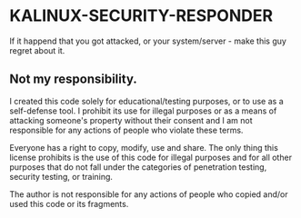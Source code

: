 # KALINUX-SECURITY-RESPONDER
If it happend that you got attacked, or your system/server - make this guy regret about it.

## Not my responsibility.
I created this code solely for educational/testing purposes, or to use as a self-defense tool. I prohibit its use for illegal purposes or as a means of attacking someone's property without their consent and I am not responsible for any actions of people who violate these terms.

Everyone has a right to copy, modify, use and share. The only thing this license prohibits is the use of this code for illegal purposes and for all other purposes that do not fall under the categories of penetration testing, security testing, or training.

The author is not responsible for any actions of people who copied and/or used this code or its fragments.

